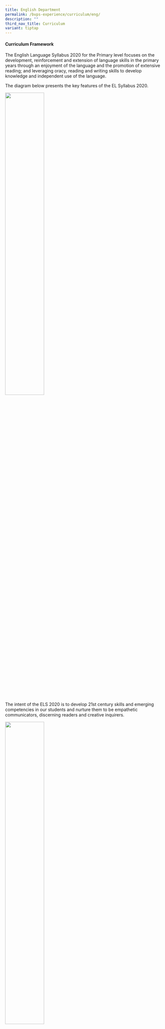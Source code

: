 ```yaml
---
title: English Department
permalink: /bvps-experience/curriculum/eng/
description: ""
third_nav_title: Curriculum
variant: tiptap
---
```

<h4><strong>Curriculum Framework</strong>&nbsp; &nbsp;&nbsp;</h4>
<p>The English Language Syllabus 2020 for the Primary level focuses on the
development, reinforcement and extension of language skills in the primary
years through an enjoyment of the language and the promotion of extensive
reading; and leveraging oracy, reading and writing skills to develop knowledge
and independent use of the language.</p>
<p>The diagram below presents the key features of the EL Syllabus 2020.</p>
<div class="isomer-image-wrapper">
<img style="width: 50%;" height="auto" width="100%" alt="" src="/images/BVPS%20Experience/Curriculum/English%20Department/E1.png">
</div>
<p>The intent of the ELS 2020 is to develop 21st century skills and emerging
competencies in our students and nurture them to be empathetic communicators,
discerning readers and creative inquirers.</p>
<p></p>
<div class="isomer-image-wrapper">
<img style="width: 50%;" height="auto" width="100%" alt="" src="/images/BVPS Experience/Curriculum/English Department/Engaged_21st_Century_EL_LEarner.jpg">
</div>
<div class="isomer-image-wrapper">
<img style="width: 50%;" height="auto" width="100%" alt="" src="/images/BVPS%20Experience/Curriculum/English%20Department/3boxes.png">
</div>
<h4><strong>KEY EL Programmes in BVPS</strong></h4>
<h5><strong>Speaking @ BVPS</strong></h5>
<p>Oracy lessons are crucial to foster effective communication skills. Through
structured activities and discussions, students learn to articulate thoughts,
listen actively, and engage in meaningful dialogues. These skills extend
beyond classrooms, preparing students for success in diverse real-world
scenarios, developing them as empathetic communicators.</p>
<p><strong><em>ACTION!</em> Drama in the Curriculum</strong>&nbsp;</p>
<p>Drama is incorporated into the EL curriculum to teach oracy in BVPS. Students
take on the role of different characters and learn critical inventive thinking
skills such as articulating their thoughts clearly, looking at situations
from different perspectives and formulating decisions. Additionally, their
command of the language and social emotional learning are further enhanced
through the use of thinking routines. In our school, we explore various
platforms to provide opportunities for our students to hone their drama
skills.</p>
<div class="isomer-image-wrapper">
<img style="width:300px" height="auto" width="100%" src="/images/BVPS%20Experience/Curriculum/English%20Department/picture3.jpg">
</div>
<p><strong>News and Views</strong>
</p>
<p>News and Views is one such platform in which our P5 and P6 classes showcase
their talents through live drama and video performances. Through these
performances, the classes will also be incorporating the learning of values
and skills that will help them to be self-directed learners, confident
leaders and caring citizens. To see more of our young stars in action,
<a href="https://www.bukitviewpri.moe.edu.sg/highlights/" rel="noopener noreferrer nofollow" target="_blank">click here</a>
</p>
<div class="isomer-image-wrapper">
<img style="width: 100%" height="auto" width="100%" alt="" src="/images/BVPS%20Experience/Curriculum/English%20Department/picture5.jpg">
</div>
<p><strong>Digital Storytelling</strong>
</p>
<p>As part of our ongoing efforts to help our students acquire and develop
oral communication skills; accurate pronunciation, appropriate intonation,
read expressively and speak with confidence, our P1 to P3 students use
a novel digital story book platform, Moo-O, that allows them to be the
characters of the story they are reading. Students can record a video of
them in action and the video clip can be easily shared with their teachers,
classmates, friends and families. Not only does this help our students
to have an interactive learning experience, they get to have fun reading,
acting and performing as well.</p>
<div class="isomer-image-wrapper">
<img style="width: 100%" height="auto" width="100%" alt="" src="/images/BVPS%20Experience/Curriculum/English%20Department/E9.png">
</div>
<h5><strong>Reading @ BVPS</strong></h5>
<p>In order to instil the love for reading and encourage reading widely,
here at Bukit View, we have a range of activities to keep our students
engaged. Our reading programme strives to foster a passion for reading
by immersing students in captivating literary journeys through diverse
text selections which prompts the exploration of worlds and perspectives
as a discerning reader. Through interactive activities inspired by books,
students embark on exciting real-life adventures, forging a profound connection
with literature and igniting a lifelong love for reading.</p>
<p><strong><em>DEAR BVPS</em></strong>
</p>
<p>DEAR BVPS or Drop Everything and Read is a pre-assembly activity done
every morning before the start of morning assembly where students will
read their English or Mother Tongue storybooks while waiting for school
to start at 7.30 a.m. DEAR empowers students with daily moments of immersive
reading which not only enhances literacy skills, expands vocabulary, and
nurtures imagination, but also cultivates a lifelong love for reading,
improves focus, and provides a valuable escape into different worlds.</p>
<table>
<tbody>
<tr>
<th rowspan="1" colspan="1">
<p></p>
</th>
<th rowspan="1" colspan="1">
<p></p>
</th>
</tr>
<tr>
<td rowspan="1" colspan="1">
<div class="isomer-image-wrapper">
<img style="width:700px" height="auto" width="100%" src="/images/BVPS%20Experience/Curriculum/English%20Department/E6.png">
</div>
</td>
<td rowspan="1" colspan="1">
<div class="isomer-image-wrapper">
<img style="width:700px" height="auto" width="100%" src="/images/BVPS%20Experience/Curriculum/English%20Department/picture14.jpg">
</div>
</td>
</tr>
</tbody>
</table>
<p><strong>Read for Books at BVPS</strong>
</p>
<p>Read for Books at BVPS is a charity book drive organised by National Library
Board (NLB) National Reading Movement, aimed at celebrating and sharing
the joy, and gift of reading with the less privileged. Our BVPS family
has been a part of this worthy cause since 2017. Participating in this
charity book drive imbues the act of reading with purpose. It connects
our students’ passion for literature with a sense of community and empathy,
creating a fulfilling and meaningful reading experience that contributes
to a greater good.</p>
<div class="isomer-image-wrapper">
<img style="width: 100%" height="auto" width="100%" alt="" src="/images/BVPS%20Experience/Curriculum/English%20Department/picture15.jpg">
</div>
<p><strong>Recess Storytelling Time</strong>
</p>
<p>Every term, our P4 to P6 English Monitors take turns to conduct storytelling
sessions during recess to bring the stories to life for their schoolmates.
The sessions give them a chance to express themselves creatively and confidently
and allow their friends to experience an exciting life through the world
of books. Apart from the student storytellers, our School Leaders and teachers
also take on active roles as our Mystery Storytellers which never fail
to leave our students in awe and excited to read the book!</p>
<div class="isomer-image-wrapper">
<img style="width: 100%" height="auto" width="100%" alt="" src="/images/picture16.jpg">
</div>
<p><strong>Morning Reading Programme</strong>
</p>
<p>Our Morning Reading programme, conducted from Monday to Thursday mornings
from 7.15 a.m. to 7.30 a.m., aims to guide and support a selected group
of P1 and P2 students to be confident readers. Our young readers, who are
paired with their P4 and P6 tutors, enjoy a variety of fun and interactive
activities during the sessions to help build their reading skills and language
proficiency.</p>
<div class="isomer-image-wrapper">
<img style="width: 100%" height="auto" width="100%" alt="" src="/images/BVPS%20Experience/Curriculum/English%20Department/picture9.jpg">
</div>
<p></p>
<p><strong>Extensive Reading</strong>
</p>
<p>To promote extensive reading in English Language (EL), our students subscribe
to newspapers that are used by our teachers as additional reading resources
during lessons to build on their language skills and general knowledge.
Our P3 and P4 students subscribe to the Little Red Dot, while our P5 and
P6 students subscribe to What’s Up. By incorporating these publications
in class, we hope to not only enhance students’ awareness of current issues,
but to also nurture discerning readers who can make informed decisions
and engage with the world around them.</p>
<p></p>
<h5><strong>Writing @ BVPS</strong></h5>
<p>In Bukit View, we provide students with interesting, shared experiences
that will provide them with the content to engage in rich discussions before
embarking on the writing process. These experiences serve as a practical
context for students to apply acquired language skills to effectively use
vocabulary, structure, and style to convey their thoughts in writing.</p>
<div class="isomer-image-wrapper">
<img style="width: 100%" height="auto" width="100%" alt="" src="/images/BVPS%20Experience/Curriculum/English%20Department/picture17.jpg">
</div>
<p><strong>Budding Writers Project</strong>
</p>
<p>To encourage our young writers to keep their writing passion burning,
we compile exemplary pieces of writing to give our students the opportunity
to analyse and deconstruct well-crafted pieces of work. By gaining insights
into effective writing techniques of their peers, such as structure, tone,
and language use, our students are able to expand their writing repertoire
as they evaluate and adapt these techniques to their own writing, producing
higher-quality compositions they are proud of.</p>
<p></p>
<h5><strong>Nurturing Diverse Learners</strong></h5>
<p><strong><em>Talent Development in English - BV ACEs</em></strong>
</p>
<p>Our Bukit View Accomplished Communicators of English (BV ACEs) Programme
aims to develop in students the proficiency to generate, analyse, organise,
and express ideas coherently, creatively and critically with discernment.
Our selected P4 and P5 students will acquire skills and techniques that
will enable them to produce a variety of texts for different purposes,
audiences, contexts and cultures, and develop positive dispositions which
will enable them to engage effectively and confidently when communicating
and collaborating with others.</p>
<div class="isomer-image-wrapper">
<img style="width: 100%" height="auto" width="100%" alt="" src="/images/BVPS%20Experience/Curriculum/English%20Department/picture18.jpg">
</div>
<p></p>
<h5><strong>Literacy Support Programmes</strong></h5>
<p>Our Literacy Support Programmes, namely the Learning Support Programme
for English (LSP), the School-based Dyslexia Remediation (SDR) programme,
Reading Remediation Programme (RRP), as well as our after-school Remediation
Programme aim to provide targeted intervention that addresses specific
learning gaps or challenges faced by our students. Conducted in small groups,
we hope to provide personalised instruction and support that will equip
our students with the necessary skills and strategies to build their confidence
in their academic abilities.</p>
<h5><strong>Competitions Platforms in English</strong></h5>
<p>Competitions offer a dynamic platform to hone students' language skills
as the competitive setting sharpens their critical thinking and encourages
them to refine their grammar, vocabulary, and articulation which nurtures
growth in the students’ English language proficiency. Thus, here at Bukit
View, we provide students with the opportunity to hone their skills and
unleash their creativity through various competition platforms for the
different language skills.</p>
<p><strong>Moo-O</strong>
<br>In 2023, three of our Primary 3 students took part in the Moo-O Awards
2023 and won the Bronze Award. Click on the image below to watch the Moo-O
video.</p>
<p></p>
<p><strong>SOTA Creative Writing Competition</strong>
<br>Our student, Jayatra Panda (6 Care), emerged as one of the top 50 finalists
for this year’s competition. Check out his entry below:</p>
<div class="isomer-image-wrapper">
<img style="width: 100%" height="auto" width="100%" alt="" src="/images/BVPS%20Experience/Curriculum/English%20Department/picture13.jpg">
</div>
<p><a href="/files/sota-p6-jayatra%20panda-bvps.pdf" rel="noopener noreferrer nofollow" target="_blank">Jayatra's Creative Writing</a>
</p>
<p><strong>The Young Playwrights Present</strong>
<br>To express his passion for writing and performing, our student, Nur Ezra
(5 Integrity), worked on a 3-minute monologue and performed it as a staged
performance. His performance was shortlisted in this year’s showcase.</p>
<div class="iframe-wrapper">
<iframe height="385" width="684" allowfullscreen="true" frameborder="0" src="https://www.youtube.com/embed/Hny_ToiBNNI?list=PLRGFo1hZVPDkDAxKaGHaLpGVbrHle9gC4"></iframe>
</div>
<p></p>